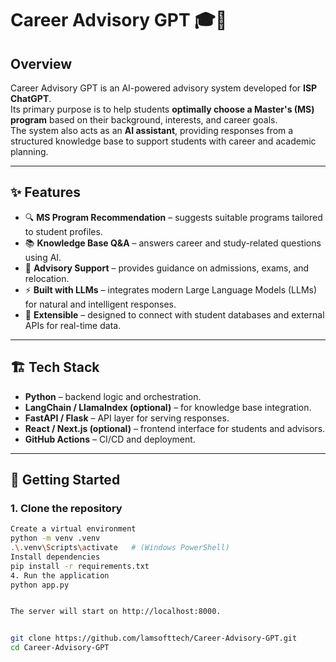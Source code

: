 # Career Advisory GPT 🎓🤖

## Overview
Career Advisory GPT is an AI-powered advisory system developed for **ISP ChatGPT**.  
Its primary purpose is to help students **optimally choose a Master's (MS) program** based on their background, interests, and career goals.  
The system also acts as an **AI assistant**, providing responses from a structured knowledge base to support students with career and academic planning.

---

## ✨ Features
- 🔍 **MS Program Recommendation** – suggests suitable programs tailored to student profiles.  
- 📚 **Knowledge Base Q&A** – answers career and study-related questions using AI.  
- 🤝 **Advisory Support** – provides guidance on admissions, exams, and relocation.  
- ⚡ **Built with LLMs** – integrates modern Large Language Models (LLMs) for natural and intelligent responses.  
- 🔗 **Extensible** – designed to connect with student databases and external APIs for real-time data.

---

## 🏗️ Tech Stack
- **Python** – backend logic and orchestration.  
- **LangChain / LlamaIndex (optional)** – for knowledge base integration.  
- **FastAPI / Flask** – API layer for serving responses.  
- **React / Next.js (optional)** – frontend interface for students and advisors.  
- **GitHub Actions** – CI/CD and deployment.  

---

## 🚀 Getting Started

### 1. Clone the repository
```bash
Create a virtual environment
python -m venv .venv
.\.venv\Scripts\activate   # (Windows PowerShell)
Install dependencies
pip install -r requirements.txt
4. Run the application
python app.py


The server will start on http://localhost:8000.


git clone https://github.com/lamsofttech/Career-Advisory-GPT.git
cd Career-Advisory-GPT
